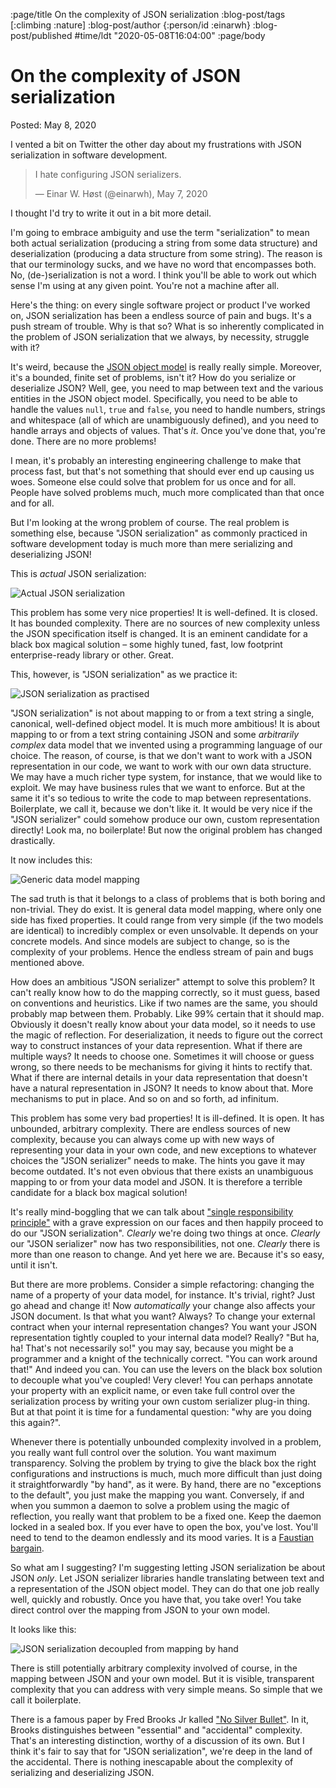 :page/title On the complexity of JSON serialization
:blog-post/tags [:climbing :nature]
:blog-post/author {:person/id :einarwh}
:blog-post/published #time/ldt "2020-05-08T16:04:00"
:page/body

# On the complexity of JSON serialization

Posted: May 8, 2020

I vented a bit on Twitter the other day about my frustrations with JSON serialization in software development.

> I hate configuring JSON serializers.
>
> — Einar W. Høst (@einarwh), May 7, 2020

I thought I'd try to write it out in a bit more detail.

I'm going to embrace ambiguity and use the term "serialization" to mean both actual serialization (producing a string from some data structure) and deserialization (producing a data structure from some string). The reason is that our terminology sucks, and we have no word that encompasses both. No, (de-)serialization is not a word. I think you'll be able to work out which sense I'm using at any given point. You're not a machine after all.

Here's the thing: on every single software project or product I've worked on, JSON serialization has been a endless source of pain and bugs. It's a push stream of trouble. Why is that so? What is so inherently complicated in the problem of JSON serialization that we always, by necessity, struggle with it?

It's weird, because the [JSON object model](https://www.json.org/json-en.html) is really really simple. Moreover, it's a bounded, finite set of problems, isn't it? How do you serialize or deserialize JSON? Well, gee, you need to map between text and the various entities in the JSON object model. Specifically, you need to be able to handle the values `null`, `true` and `false`, you need to handle numbers, strings and whitespace (all of which are unambiguously defined), and you need to handle arrays and objects of values. That's _it_. Once you've done that, you're done. There are no more problems!

I mean, it's probably an interesting engineering challenge to make that process fast, but that's not something that should ever end up causing us woes. Someone else could solve that problem for us once and for all. People have solved problems much, much more complicated than that once and for all.

But I'm looking at the wrong problem of course. The real problem is something else, because "JSON serialization" as commonly practiced in software development today is much more than mere serializing and deserializing JSON!

This is _actual_ JSON serialization:

![Actual JSON serialization](/images/json-serialization.png)

This problem has some very nice properties! It is well-defined. It is closed. It has bounded complexity. There are no sources of new complexity unless the JSON specification itself is changed. It is an eminent candidate for a black box magical solution – some highly tuned, fast, low footprint enterprise-ready library or other. Great.

This, however, is "JSON serialization" as we practice it:

![JSON serialization as practised](/images/json-serialization-in-air-quotes.png)

"JSON serialization" is not about mapping to or from a text string a single, canonical, well-defined object model. It is much more ambitious! It is about mapping to or from a text string containing JSON and some _arbitrarily complex_ data model that we invented using a programming language of our choice. The reason, of course, is that we don't want to work with a JSON representation in our code, we want to work with our own data structure. We may have a much richer type system, for instance, that we would like to exploit. We may have business rules that we want to enforce. But at the same it it's so tedious to write the code to map between representations. Boilerplate, we call it, because we don't like it. It would be very nice if the "JSON serializer" could somehow produce our own, custom representation directly! Look ma, no boilerplate! But now the original problem has changed drastically.

It now includes this:

![Generic data model mapping](/images/data-model-mapping.png)

The sad truth is that it belongs to a class of problems that is both boring and non-trivial. They do exist. It is general data model mapping, where only one side has fixed properties. It could range from very simple (if the two models are identical) to incredibly complex or even unsolvable. It depends on your concrete models. And since models are subject to change, so is the complexity of your problems. Hence the endless stream of pain and bugs mentioned above.

How does an ambitious "JSON serializer" attempt to solve this problem? It can't really know how to do the mapping correctly, so it must guess, based on conventions and heuristics. Like if two names are the same, you should probably map between them. Probably. Like 99% certain that it should map. Obviously it doesn't really know about your data model, so it needs to use the magic of reflection. For deserialization, it needs to figure out the correct way to construct instances of your data represention. What if there are multiple ways? It needs to choose one. Sometimes it will choose or guess wrong, so there needs to be mechanisms for giving it hints to rectify that. What if there are internal details in your data representation that doesn't have a natural representation in JSON? It needs to know about that. More mechanisms to put in place. And so on and so forth, ad infinitum.

This problem has some very bad properties! It is ill-defined. It is open. It has unbounded, arbitrary complexity. There are endless sources of new complexity, because you can always come up with new ways of representing your data in your own code, and new exceptions to whatever choices the "JSON serializer" needs to make. The hints you gave it may become outdated. It's not even obvious that there exists an unambiguous mapping to or from your data model and JSON. It is therefore a terrible candidate for a black box magical solution!

It's really mind-boggling that we can talk about ["single responsibility principle"](https://en.wikipedia.org/wiki/Single-responsibility_principle) with a grave expression on our faces and then happily proceed to do our "JSON serialization". _Clearly_ we're doing two things at once. _Clearly_ our "JSON serializer" now has two responsibilities, not one. _Clearly_ there is more than one reason to change. And yet here we are. Because it's so easy, until it isn't.

But there are more problems. Consider a simple refactoring: changing the name of a property of your data model, for instance. It's trivial, right? Just go ahead and change it! Now _automatically_ your change also affects your JSON document. Is that what you want? Always? To change your external contract when your internal representation changes? You want your JSON representation tightly coupled to your internal data model? Really? "But ha, ha! That's not necessarily so!" you may say, because you might be a programmer and a knight of the technically correct. "You can work around that!" And indeed you can. You can use the levers on the black box solution to decouple what you've coupled! Very clever! You can perhaps annotate your property with an explicit name, or even take full control over the serialization process by writing your own custom serializer plug-in thing. But at that point it is time for a fundamental question: "why are you doing this again?".

Whenever there is potentially unbounded complexity involved in a problem, you really want full control over the solution. You want maximum transparency. Solving the problem by trying to give the black box the right configurations and instructions is much, much more difficult than just doing it straightforwardly "by hand", as it were. By hand, there are no "exceptions to the default", you just make the mapping you want. Conversely, if and when you summon a daemon to solve a problem using the magic of reflection, you really want that problem to be a fixed one. Keep the daemon locked in a sealed box. If you ever have to open the box, you've lost. You'll need to tend to the deamon endlessly and its mood varies. It is a [Faustian bargain](https://en.wiktionary.org/wiki/Faustian_bargain).

So what am I suggesting? I'm suggesting letting JSON serialization be about JSON _only_. Let JSON serializer libraries handle translating between text and a representation of the JSON object model. They can do that one job really well, quickly and robustly. Once you have that, you take over! You take direct control over the mapping from JSON to your own model.

It looks like this:

![JSON serialization decoupled from mapping by hand](/images/json-serialization-decoupled-from-mapping.png)

There is still potentially arbitrary complexity involved of course, in the mapping between JSON and your own model. But it is visible, transparent complexity that you can address with very simple means. So simple that we call it boilerplate.

There is a famous paper by Fred Brooks Jr kalled ["No Silver Bullet"](https://en.wikipedia.org/wiki/No_Silver_Bullet). In it, Brooks distinguishes between "essential" and "accidental" complexity. That's an interesting distinction, worthy of a discussion of its own. But I think it's fair to say that for "JSON serialization", we're deep in the land of the accidental. There is nothing inescapable about the complexity of serializing and deserializing JSON.
